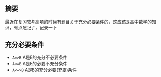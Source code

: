 ## 摘要
最近在复习软考高项的时候有题目关于充分必要条件的，这应该是高中数学的知识，有点忘记了，记录一下

## 充分必要条件
* ```A=>B``` A是B的充分不必要条件
* ```A<=B``` A是B的必要不充分条件
* ```A<=>B``` A是B的充分必要(充要)条件
